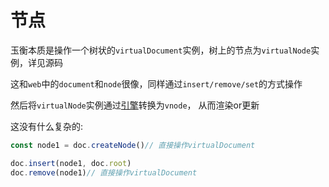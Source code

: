 # 节点

玉衡本质是操作一个树状的`virtualDocument`实例，树上的节点为`virtualNode`实例，详见源码

这和`web`中的`document`和`node`很像，同样通过`insert/remove/set`的方式操作

然后将`virtualNode`实例通过[引擎](./engine.md)转换为`vnode`， 从而渲染or更新

这没有什么复杂的:

```ts
const node1 = doc.createNode()// 直接操作virtualDocument

doc.insert(node1, doc.root)
doc.remove(node1)// 直接操作virtualDocument
```